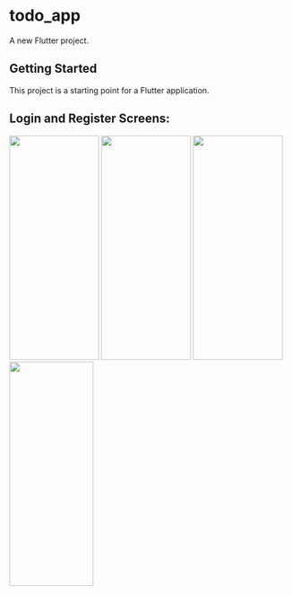 # todo_app

A new Flutter project.

## Getting Started

This project is a starting point for a Flutter application.

## Login and Register Screens:
<img src="https://user-images.githubusercontent.com/96204940/188313812-be51654f-82b9-40e1-886a-5429c4b8a35a.png" width="160" height="400"> <img src="https://user-images.githubusercontent.com/96204940/188313828-bff02c13-d2d0-47ad-9d65-9afc55c07614.png" width="160" height="400">  <img src="https://user-images.githubusercontent.com/96204940/188314021-b7719f3b-8145-4626-9e8f-3065ac7a4bd2.png" width="160" height="400"> <img src="https://user-images.githubusercontent.com/96204940/188314026-c53645bd-f3d9-4725-a5ff-bb557276bc41.png" width="150" height="400">
